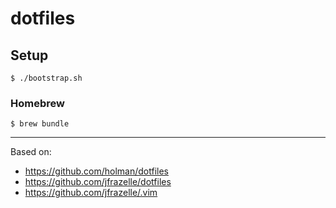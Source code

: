 # dotfiles

## Setup

	$ ./bootstrap.sh

### Homebrew

    $ brew bundle

---

Based on:
* https://github.com/holman/dotfiles
* https://github.com/jfrazelle/dotfiles
* https://github.com/jfrazelle/.vim
